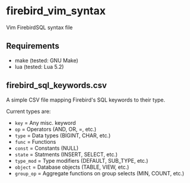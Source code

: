 firebird_vim_syntax
===================

Vim FirebirdSQL syntax file

Requirements
------------

* make (tested: GNU Make)
* lua (tested: Lua 5.2)

firebird_sql_keywords.csv
-------------------------

A simple CSV file mapping Firebird's SQL keywords to their type.

Current types are:
* `key` = Any misc. keyword
* `op` = Operators (AND, OR, =, etc.)
* `type` = Data types (BIGINT, CHAR, etc.)
* `func` = Functions
* `const` = Constants (NULL)
* `state` = Statments (INSERT, SELECT, etc.)
* `type_mod` = Type modifiers (DEFAULT, SUB_TYPE, etc.)
* `object` = Database objects (TABLE, VIEW, etc.)
* `group_op` = Aggregate functions on group selects (MIN, COUNT, etc.)

